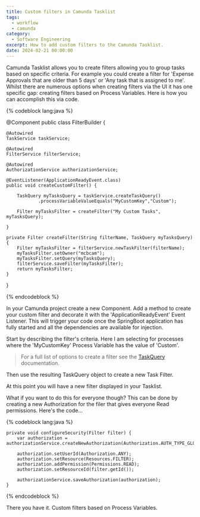```yaml
---
title: Custom filters in Camunda Tasklist
tags:
  - workflow
  - camunda
category:
  - Software Engineering
excerpt: How to add custom filters to the Camunda Tasklist.
date: 2024-02-21 00:00:00
---
```



Camunda Tasklist allows you to create filters allowing you to group tasks based on specific criteria. For example you could create a filter for 'Expense Approvals that are older than 5 days' or 'Any task that is assigned to me'. Whilst there are numerous options when creating filters via the UI it has one specific gap: creating filters based on Process Variables. Here is how you can accomplish this via code. 

{% codeblock lang:java %}

@Component
public class FilterBuilder {

    @Autowired
    TaskService taskService;

    @Autowired
    FilterService filterService;

    @Autowired
    AuthorizationService authorizationService;

    @EventListener(ApplicationReadyEvent.class)
    public void createCustomFilter() {

        TaskQuery myTasksQuery = taskService.createTaskQuery()
                .processVariableValueEquals("MyCustomKey","Custom");

        Filter myTasksFilter = createFilter("My Custom Tasks", myTasksQuery);

    }

    private Filter createFilter(String filterName, TaskQuery myTasksQuery) {
        Filter myTasksFilter = filterService.newTaskFilter(filterName);
        myTasksFilter.setOwner("mcbcam");
        myTasksFilter.setQuery(myTasksQuery);
        filterService.saveFilter(myTasksFilter);
        return myTasksFilter;
    }
}

{% endcodeblock %}

In your Camunda project create a new Component. Add a method to create your custom filter and decorate it with the 'ApplicationReadyEvent' Event Listener. This will trigger your code once the SpringBoot application has fully started and all the dependencies are available for injection.

Start by describing the filter's criteria. Here I am selecting for processes where the 'MyCustomKey' Process Variable has the value of 'Custom'. 

> For a full list of options to create a filter see the [TaskQuery](https://docs.camunda.org/javadoc/camunda-bpm-platform/7.3/org/camunda/bpm/engine/task/TaskQuery.html) documentation.

Then use the resulting TaskQuery object to create a new Task Filter.

At this point you will have a new filter displayed in your Tasklist.

What if you want to do this for everyone though? This can be done by creating a new Authorization for the filer that gives everyone Read permissions. Here's the code...

{% codeblock lang:java %}

    private void configureSecurity(Filter filter) {
        var authorization = authorizationService.createNewAuthorization(Authorization.AUTH_TYPE_GLOBAL);

        authorization.setUserId(Authorization.ANY);
        authorization.setResource(Resources.FILTER);
        authorization.addPermission(Permissions.READ);
        authorization.setResourceId(filter.getId());

        authorizationService.saveAuthorization(authorization);
    }

{% endcodeblock %}

There you have it. Custom filters based on Process Variables.